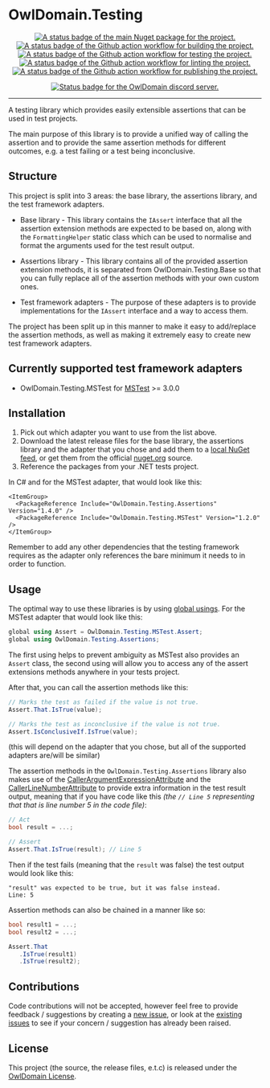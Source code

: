# OwlDomain.Testing

<!-- Do not put the link/image nested tags on new lines as that will count the links as having whitespace which changes the rendering -->

<p align="center"> <!-- Project -->
  <a title="A link to the latest version of the main NuGet package for the project." href="https://www.nuget.org/packages/OwlDomain.Testing.Assertions"><img alt="A status badge of the main Nuget package for the project." src="https://img.shields.io/nuget/v/OwlDomain.Testing.Assertions?logo=nuget"></a>
  <a title="A link to the Github action workflow for building the project." href="https://github.com/Owl-Domain/Testing/actions/workflows/build.yml"><img alt="A status badge of the Github action workflow for building the project." src="https://github.com/Owl-Domain/Testing/actions/workflows/build.yml/badge.svg"></a>
  <a title="A link to the Github action workflow for testing the project." href="https://github.com/Owl-Domain/Testing/actions/workflows/test.yml"><img alt="A status badge of the Github action workflow for testing the project." src="https://github.com/Owl-Domain/Testing/actions/workflows/test.yml/badge.svg"></a>
  <a title="A link to the Github action workflow for linting the project." href="https://github.com/Owl-Domain/Testing/actions/workflows/lint.yml"><img alt="A status badge of the Github action workflow for linting the project." src="https://github.com/Owl-Domain/Testing/actions/workflows/lint.yml/badge.svg"></a>
  <a title="A link to the Github action workflow for publishing the project." href="https://github.com/Owl-Domain/Testing/actions/workflows/publish.yml"><img alt="A status badge of the Github action workflow for publishing the project." src="https://github.com/Owl-Domain/Testing/actions/workflows/publish.yml/badge.svg"></a>
</p>

<p align="center"> <!-- Organisation -->
  <a title="A link to the OwlDomain Discord server." href="https://discord.gg/JtXMeqVGQc"><img alt="Status badge for the OwlDomain discord server." src="https://img.shields.io/discord/1411024983550853162?style=social&logo=discord&label=discord&link=https%3A%2F%2Fdiscord.gg%2FJtXMeqVGQc"></a>
</p>

---

A testing library which provides easily extensible assertions that can be used in test projects.

The main purpose of this library is to provide a unified way of calling the assertion
and to provide the same assertion methods for different outcomes, e.g. a test failing or
a test being inconclusive.


## Structure

This project is split into 3 areas: the base library, the assertions library, and the
test framework adapters.

- Base library - This library contains the `IAssert` interface that all the assertion
  extension methods are	expected to be based on, along with the `FormattingHelper` static
  class which can be used to normalise and format the arguments used for the test result output.

- Assertions library - This library contains all of the provided assertion extension
  methods, it is separated from OwlDomain.Testing.Base so that you can fully replace
  all of the assertion methods with your own custom ones.

- Test framework adapters - The purpose of these adapters is to provide implementations for
  the `IAssert` interface and a way to access them.

The project has been split up in this manner to make it easy to add/replace the assertion
methods, as well as making it extremely easy to create new test framework adapters.


## Currently supported test framework adapters

- OwlDomain.Testing.MSTest for [MSTest](https://github.com/microsoft/testfx) >= 3.0.0


## Installation

1. Pick out which adapter you want to use from the list above.
2. Download the latest release files for the base library, the assertions library
   and the adapter that you chose and add them to a
   [local NuGet feed](https://learn.microsoft.com/nuget/hosting-packages/local-feeds), or
   get them from the official [nuget.org](https://www.nuget.org/packages?q=OwlDomain.Testing) source.
3. Reference the packages from your .NET tests project.

In C# and for the MSTest adapter, that would look like this:

```csproj
<ItemGroup>
  <PackageReference Include="OwlDomain.Testing.Assertions" Version="1.4.0" />
  <PackageReference Include="OwlDomain.Testing.MSTest" Version="1.2.0" />
</ItemGroup>
```

Remember to add any other dependencies that the testing framework requires as the adapter
only references the bare minimum it needs to in order to function.


## Usage

The optimal way to use these libraries is by using
[global usings](https://learn.microsoft.com/dotnet/csharp/language-reference/keywords/using-directive#global-modifier).
For the MSTest adapter that would look like this:

```csharp
global using Assert = OwlDomain.Testing.MSTest.Assert;
global using OwlDomain.Testing.Assertions;
```

The first using helps to prevent ambiguity as MSTest also provides an `Assert` class, the second
using will allow you to access any of the assert extensions methods anywhere in your tests project.

After that, you can call the assertion methods like this:

```csharp
// Marks the test as failed if the value is not true.
Assert.That.IsTrue(value);

// Marks the test as inconclusive if the value is not true.
Assert.IsConclusiveIf.IsTrue(value);
```

(this will depend on the adapter that you chose, but all of the supported adapters are/will be similar)

The assertion methods in the `OwlDomain.Testing.Assertions` library also makes use of the
[CallerArgumentExpressionAttribute](https://learn.microsoft.com/dotnet/api/system.runtime.compilerservices.callerargumentexpressionattribute)
and the
[CallerLineNumberAttribute](https://learn.microsoft.com/dotnet/api/system.runtime.compilerservices.callerlinenumberattribute)
to provide extra information in the test result output, meaning that if you have
code like this *(the `// Line 5` representing that that is line number 5 in the code file)*:

```csharp
// Act
bool result = ...;

// Assert
Assert.That.IsTrue(result); // Line 5
```

Then if the test fails (meaning that the `result` was false) the test output would look like this:

```
"result" was expected to be true, but it was false instead.
Line: 5
```

Assertion methods can also be chained in a manner like so:

```csharp
bool result1 = ...;
bool result2 = ...;

Assert.That
   .IsTrue(result1)
   .IsTrue(result2);
```


## Contributions

Code contributions will not be accepted, however feel free to provide feedback / suggestions
by creating a [new issue](https://github.com/Owl-Domain/Testing/issues/new), or look at
the [existing issues](https://github.com/Owl-Domain/Testing/issues?q=) to see if your
concern / suggestion has already been raised.


## License

This project (the source, the release files, e.t.c) is released under the
[OwlDomain License](https://github.com/Owl-Domain/Testing/blob/master/license.md).
